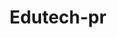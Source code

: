 <h1 align="center">Edutech-pr</h1>
<p align="center"Repositório de projeto da trilha de Front-End do Edutech.</p>
